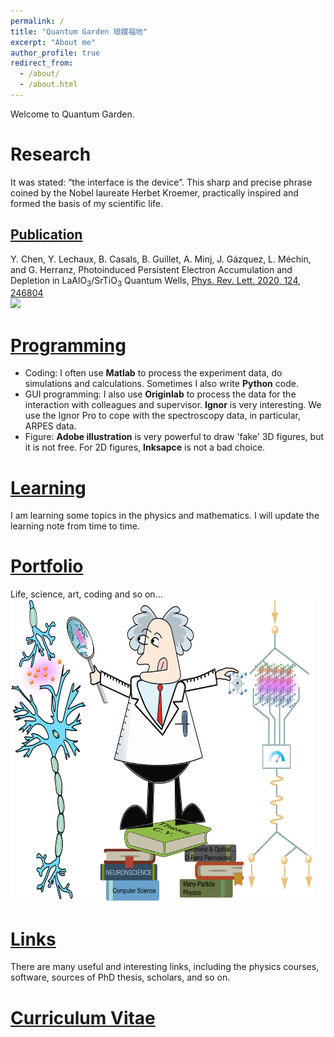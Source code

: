 ```yaml
---
permalink: /
title: "Quantum Garden 琅嬛福地"
excerpt: "About me"
author_profile: true
redirect_from:
  - /about/
  - /about.html
---
```

Welcome to Quantum Garden.

Research
======

It was stated: “the interface is the device”. This sharp and precise phrase coined by the Nobel laureate Herbet Kroemer, practically inspired and formed the basis of my scientific life.

[Publication](https://doctoryuchen.github.io/publications/)
------

Y. Chen, Y. Lechaux, B. Casals, B. Guillet, A. Minj, J. Gázquez, L. Méchin, and G. Herranz, Photoinduced Persistent Electron Accumulation and Depletion in LaAlO<sub>3</sub>/SrTiO<sub>3</sub> Quantum Wells, [Phys. Rev. Lett. 2020, 124, 246804](https://doi.org/10.1103/PhysRevLett.124.246804)
<br/><img src='https://journals.aps.org/prl/article/10.1103/PhysRevLett.124.246804/figures/3/medium'>


[Programming](https://doctoryuchen.github.io/coding/)
======
* Coding: I often use **Matlab** to process the experiment data, do simulations and calculations. Sometimes I also write **Python** code.
* GUI programming: I also use **Originlab** to process the data for the interaction with colleagues and supervisor. **Ignor** is very interesting. We use the Ignor Pro to cope with the spectroscopy data, in particular, ARPES data.
* Figure: **Adobe illustration** is very powerful to draw 'fake' 3D figures, but it is not free. For 2D figures, **Inksapce** is not a bad choice.

[Learning](https://doctoryuchen.github.io/learning/)
======
I am learning some topics in the physics and mathematics. I will update the learning note from time to time.


[Portfolio](https://doctoryuchen.github.io/portfolio/)
======
Life, science, art, coding and so on...
<br> <img src='/images/Funny_Cover.png' width="484.25" height="484.25">

[Links](https://doctoryuchen.github.io/links/)
======
There are many useful and interesting links, including the physics courses, software, sources of PhD thesis, scholars, and so on.

[Curriculum Vitae](https://doctoryuchen.github.io/cv/)
======
